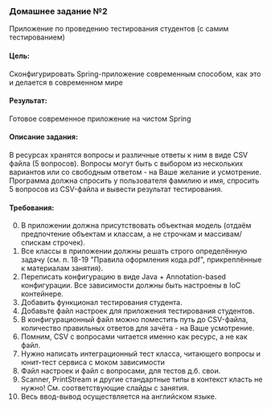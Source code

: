 ### Домашнее задание №2
Приложение по проведению тестирования студентов (с самим тестированием)

#### Цель:
Сконфигурировать Spring-приложение современным способом, как это и делается в современном мире

#### Результат:
Готовое современное приложение на чистом Spring

#### Описание задания:
В ресурсах хранятся вопросы и различные ответы к ним в виде CSV файла (5 вопросов).
Вопросы могут быть с выбором из нескольких вариантов или со свободным ответом - на Ваше желание и усмотрение.
Программа должна спросить у пользователя фамилию и имя, спросить 5 вопросов из CSV-файла и вывести результат тестирования.

#### Требования:

0. В приложении должна присутствовать объектная модель (отдаём предпочтение объектам и классам, а не строчкам и массивам/спискам строчек).
1. Все классы в приложении должны решать строго определённую задачу (см. п. 18-19 "Правила оформления кода.pdf", прикреплённые к материалам занятия).
2. Переписать конфигурацию в виде Java + Annotation-based конфигурации. Все зависимости должны быть настроены в IoC контейнере.
3. Добавить функционал тестирования студента.
4. Добавьте файл настроек для приложения тестирования студентов.
5. В конфигурационный файл можно поместить путь до CSV-файла, количество правильных ответов для зачёта - на Ваше усмотрение.
6. Помним, CSV с вопросами читается именно как ресурс, а не как файл.
7. Нужно написать интеграционный тест класса, читающего вопросы и юнит-тест сервиса с моком зависимости
8. Файл настроек и файл с вопросами, для тестов д.б. свои.
9. Scanner, PrintStream и другие стандартные типы в контекст класть не нужно! См. соответствующие слайды с занятия.
10. Весь ввод-вывод осуществляется на английском языке.